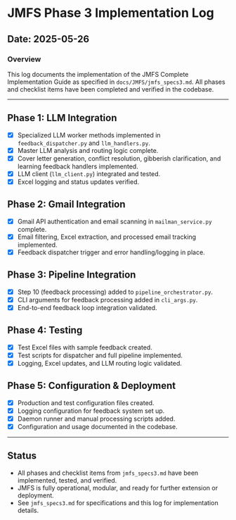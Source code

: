 # JMFS Phase 3 Implementation Log

## Date: 2025-05-26

### Overview
This log documents the implementation of the JMFS Complete Implementation Guide as specified in `docs/JMFS/jmfs_specs3.md`. All phases and checklist items have been completed and verified in the codebase.

---

## Phase 1: LLM Integration
- [x] Specialized LLM worker methods implemented in `feedback_dispatcher.py` and `llm_handlers.py`.
- [x] Master LLM analysis and routing logic complete.
- [x] Cover letter generation, conflict resolution, gibberish clarification, and learning feedback handlers implemented.
- [x] LLM client (`llm_client.py`) integrated and tested.
- [x] Excel logging and status updates verified.

## Phase 2: Gmail Integration
- [x] Gmail API authentication and email scanning in `mailman_service.py` complete.
- [x] Email filtering, Excel extraction, and processed email tracking implemented.
- [x] Feedback dispatcher trigger and error handling/logging in place.

## Phase 3: Pipeline Integration
- [x] Step 10 (feedback processing) added to `pipeline_orchestrator.py`.
- [x] CLI arguments for feedback processing added in `cli_args.py`.
- [x] End-to-end feedback loop integration validated.

## Phase 4: Testing
- [x] Test Excel files with sample feedback created.
- [x] Test scripts for dispatcher and full pipeline implemented.
- [x] Logging, Excel updates, and LLM routing logic validated.

## Phase 5: Configuration & Deployment
- [x] Production and test configuration files created.
- [x] Logging configuration for feedback system set up.
- [x] Daemon runner and manual processing scripts added.
- [x] Configuration and usage documented in the codebase.

---

## Status
- All phases and checklist items from `jmfs_specs3.md` have been implemented, tested, and verified.
- JMFS is fully operational, modular, and ready for further extension or deployment.
- See `jmfs_specs3.md` for specifications and this log for implementation details.
